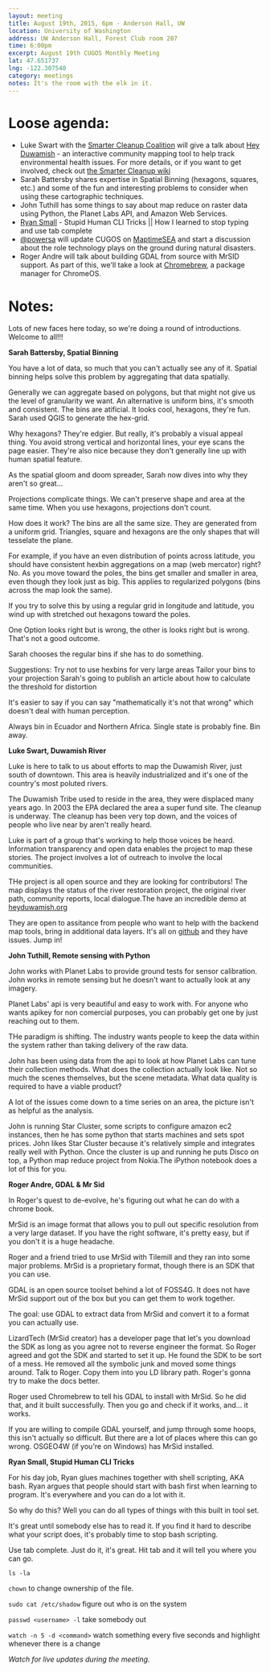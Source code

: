 ```yaml
---
layout: meeting
title: August 19th, 2015, 6pm - Anderson Hall, UW
location: University of Washington
address: UW Anderson Hall, Forest Club room 207
time: 6:00pm
excerpt: August 19th CUGOS Monthly Meeting
lat: 47.651737
lng: -122.307540
category: meetings
notes: It's the room with the elk in it.
---
```


Loose agenda:
=============
- Luke Swart with the [Smarter Cleanup Coalition](http://smartercleanup.org) will give a talk about [Hey Duwamish](http://heyduwamish.org) - an interactive community mapping tool to help track environmental health issues. For more details, or if you want to get involved, check out [the Smarter Cleanup wiki](http://smartercleanup.org/wiki)
- Sarah Battersby shares expertise in Spatial Binning (hexagons, squares, etc.) and some of the fun and interesting problems to consider when using these cartographic techniques.
- John Tuthill has some things to say about map reduce on raster data using Python, the Planet Labs API, and Amazon Web Services.  
- [Ryan Small](https://github.com/foundatron) - Stupid Human CLI Tricks || How I learned to stop typing and use tab complete
- [@powersa](https://github.com/powersa) will update CUGOS on [MaptimeSEA](http://maptimesea.github.io/) and start a discussion about the role technology plays on the ground during natural disasters.
- Roger Andre will talk about building GDAL from source with MrSID support.  As part of this, we'll take a look at [Chromebrew](https://github.com/skycocker/chromebrew), a package manager for ChromeOS.

Notes:
======

Lots of new faces here today, so we're doing a round of introductions. Welcome to all!!!

**Sarah Battersby, Spatial Binning**

You have a lot of data, so much that you can't actually see any of it. Spatial binning helps solve this problem by aggregating that data spatially.

Generally we can aggregate based on polygons, but that might not give us the level of granularity we want. An alternative is uniform bins, it's smooth and consistent. The bins are atificial. It looks cool, hexagons, they're fun. Sarah used QGIS to generate the hex-grid.

Why hexagons? They're edgier. But really, it's probably a visual appeal thing. You avoid strong vertical and horizontal lines, your eye scans the page easier. They're also nice because they don't generally line up with human spatial feature.

As the spatial gloom and doom spreader, Sarah now dives into why they aren't so great...

Projections complicate things. We can't preserve shape and area at the same time. When you use hexagons, projections don't count.

How does it work? The bins are all the same size. They are generated from a uniform grid. Triangles, square and hexagons are the only shapes that will tesselate the plane. 

For example, if you have an even distribution of points across latitude, you should have consistent hexbin aggregations on a map (web mercator) right? No. As you move toward the poles, the bins get smaller and smaller in area, even though they look just as big. This applies to regularized polygons (bins across the map look the same).

If you try to solve this by using a regular grid in longitude and latitude, you wind up with stretched out hexagons toward the poles.

One Option looks right but is wrong, the other is looks right but is wrong. That's not a good outcome.

Sarah chooses the regular bins if she has to do something.

Suggestions:
 Try not to use hexbins for very large areas
 Tailor your bins to your projection
 Sarah's going to publish an article about how to calculate the threshold for distortion

It's easier to say if you can say "mathematically it's not that wrong" which doesn't deal with human perception. 

Always bin in Ecuador and Northern Africa. Single state is probably fine. Bin away.


**Luke Swart, Duwamish River**

Luke is here to talk to us about efforts to map the Duwamish River, just south of downtown. This area is heavily industrialized and it's one of the country's most poluted rivers. 

The Duwamish Tribe used to reside in the area, they were displaced many years ago. In 2003 the EPA declared the area a super fund site. The cleanup is underway. The cleanup has been very top down, and the voices of people who live near by aren't really heard.

Luke is part of a group that's working to help those voices be heard. Information transparency and open data enables the project to map these stories. The project involves a lot of outreach to involve the local communities.

THe project is all open source and they are looking for contributors! The map displays the status of the river restoration project, the original river path, community reports, local dialogue.The have an incredible demo at [heyduwamish.org](http://heyduwamish.org)

They are open to assitance from people who want to help with the backend map tools, bring in additional data layers. It's all on [github](https://github.com/smartercleanup/duwamish) and they have issues. Jump in!


**John Tuthill, Remote sensing with Python**

John works with Planet Labs to provide ground tests for sensor calibration. John works in remote sensing but he doesn't want to actually look at any imagery.

Planet Labs' api is very beautiful and easy to work with. For anyone who wants apikey for non comercial purposes, you can probably get one by just reaching out to them.

THe paradigm is shifting. The industry wants people to keep the data within the system rather than taking delivery of the raw data.

John has been using data from the api to look at how Planet Labs can tune their collection methods. What does the collection actually look like. Not so much the scenes themselves, but the scene metadata. What data quality is required to have a viable product?

A lot of the issues come down to a time series on an area, the picture isn't as helpful as the analysis.

John is running Star Cluster, some scripts to configure amazon ec2 instances, then he has some python that starts machines and sets spot prices. John likes Star Cluster because it's relatively simple and integrates really well with Python. Once the cluster is up and running he puts Disco on top, a Python map reduce project from Nokia.The iPython notebook does a lot of this for you.


**Roger Andre, GDAL & Mr Sid**

In Roger's quest to de-evolve, he's figuring out what he can do with a chrome book.

MrSid is an image format that allows you to pull out specific resolution from a very large dataset. If you have the right software, it's pretty easy, but if you don't it is a huge headache.

Roger and a friend tried to use MrSid with Tilemill and they ran into some major problems. MrSid is a proprietary format, though there is an SDK that you can use.

GDAL is an open source toolset behind a lot of FOSS4G. It does not have MrSid support out of the box but you can get them to work together.

The goal: use GDAL to extract data from MrSid and convert it to a format you can actually use. 

LizardTech (MrSid creator) has a developer page that let's you download the SDK as long as you agree not to reverse engineer the format. So Roger agreed and got the SDK and started to set it up. He found the SDK to be sort of a mess. He removed all the symbolic junk and moved some things around. Talk to Roger. Copy them into you LD library path. Roger's gonna try to make the docs better.

Roger used Chromebrew to tell his GDAL to install with MrSid. So he did that, and it built successfully. Then you go and check if it works, and... it works.

If you are willing to compile GDAL yourself, and jump through some hoops, this isn't actually so difficult. But there are a lot of places where this can go wrong. OSGEO4W (if you're on Windows) has MrSid installed.


**Ryan Small, Stupid Human CLI Tricks**

For his day job, Ryan glues machines together with shell scripting, AKA bash. Ryan argues that people should start with bash first when learning to program. It's everywhere and you can do a lot with it.

So why do this? Well you can do all types of things with this built in tool set. 

It's great until somebody else has to read it. If you find it hard to describe what your script does, it's probably time to stop bash scripting.

Use tab complete. Just do it, it's great. Hit tab and it will tell you where you can go.

```ls -la```

```chown``` to change ownership of the file.

```sudo cat /etc/shadow``` figure out who is on the system

```passwd <username> -l``` take somebody out

```watch -n 5 -d <command>``` watch something every five seconds and highlight whenever there is a change



*Watch for live updates during the meeting.*
